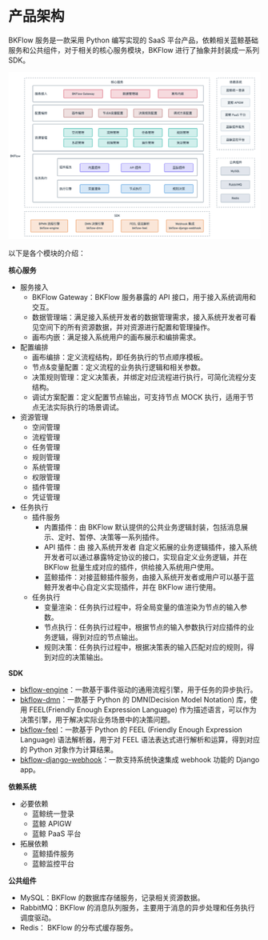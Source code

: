 # 产品架构

BKFlow 服务是一款采用 Python 编写实现的 SaaS 平台产品，依赖相关蓝鲸基础服务和公共组件，对于相关的核心服务模块，BKFlow 进行了抽象并封装成一系列 SDK。

![产品架构示意图](../pics/bkflow_arc.png)

以下是各个模块的介绍：

**核心服务**

- 服务接入
  - BKFlow Gateway：BKFlow 服务暴露的 API 接口，用于接入系统调用和交互。
  - 数据管理端：满足接入系统开发者的数据管理需求，接入系统开发者可看见空间下的所有资源数据，并对资源进行配置和管理操作。
  - 画布内嵌：满足接入系统用户的画布展示和编排需求。
- 配置编排
  - 画布编排：定义流程结构，即任务执行的节点顺序模板。
  - 节点&变量配置：定义流程的业务执行逻辑和相关参数。
  - 决策规则管理：定义决策表，并绑定对应流程进行执行，可简化流程分支结构。
  - 调试方案配置：定义配置节点输出，可支持节点 MOCK 执行，适用于节点无法实际执行的场景调试。
- 资源管理
  - 空间管理
  - 流程管理
  - 任务管理
  - 规则管理
  - 系统管理
  - 权限管理
  - 插件管理
  - 凭证管理
- 任务执行
  - 插件服务
    - 内置插件：由 BKFlow 默认提供的公共业务逻辑封装，包括消息展示、定时、暂停、决策等一系列插件。
    - API 插件：由 接入系统开发者 自定义拓展的业务逻辑插件，接入系统开发者可以通过暴露特定协议的接口，实现自定义业务逻辑，并在 BKFlow 批量生成对应的插件，供给接入系统用户使用。
    - 蓝鲸插件：对接蓝鲸插件服务，由接入系统开发者或用户可以基于蓝鲸开发者中心自定义实现插件，并在 BKFlow 进行使用。
  - 任务执行
    - 变量渲染：任务执行过程中，将全局变量的值渲染为节点的输入参数。
    - 节点执行：任务执行过程中，根据节点的输入参数执行对应插件的业务逻辑，得到对应的节点输出。
    - 规则决策：任务执行过程中，根据决策表的输入匹配对应的规则，得到对应的决策输出。

**SDK**
- [bkflow-engine](https://github.com/TencentBlueKing/bamboo-engine)：一款基于事件驱动的通用流程引擎，用于任务的异步执行。
- [bkflow-dmn](https://github.com/TencentBlueKing/bkflow-dmn)：一款基于 Python 的 DMN(Decision Model Notation) 库，使用 FEEL(Friendly Enough Expression Language) 作为描述语言，可以作为决策引擎，用于解决实际业务场景中的决策问题。
- [bkflow-feel](https://github.com/TencentBlueKing/bkflow-feel)：一款基于 Python 的 FEEL (Friendly Enough Expression Language) 语法解析器，用于对 FEEL 语法表达式进行解析和运算，得到对应的 Python 对象作为计算结果。
- [bkflow-django-webhook](https://pypi.org/project/bkflow-django-webhook/)：一款支持系统快速集成 webhook 功能的 Django app。

**依赖系统**
- 必要依赖
  - 蓝鲸统一登录
  - 蓝鲸 APIGW
  - 蓝鲸 PaaS 平台
- 拓展依赖
  - 蓝鲸插件服务
  - 蓝鲸监控平台

**公共组件**
- MySQL：BKFlow 的数据库存储服务，记录相关资源数据。
- RabbitMQ：BKFlow 的消息队列服务，主要用于消息的异步处理和任务执行调度驱动。
- Redis： BKFlow 的分布式缓存服务。
